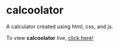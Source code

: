 # calcoolator

A calculator created using html, css, and js.

To view **calcoolator** live, [click here!](https://stankur.github.io/calculator/)

